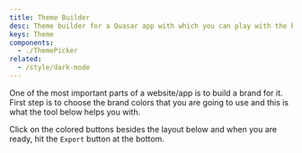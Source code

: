 ```yaml
---
title: Theme Builder
desc: Theme builder for a Quasar app with which you can play with the brand colors.
keys: Theme
components:
  - ./ThemePicker
related:
  - /style/dark-mode
---
```


One of the most important parts of a website/app is to build a brand for it. First step is to choose the brand colors that you are going to use and this is what the tool below helps you with.

Click on the colored buttons besides the layout below and when you are ready, hit the `Export` button at the bottom.

<theme-picker class="q-py-lg" />
